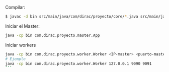 Compilar:

```sh
$ javac -d bin src/main/java/com/dirac/proyecto/core/*.java src/main/java/com/dirac/proyecto/worker/*.java src/main/java/com/dirac/proyecto/master/*.java
```

Iniciar el Master:
```sh
java -cp bin com.dirac.proyecto.master.App
```

Iniciar workers
````sh
java -cp bin com.dirac.proyecto.worker.Worker <IP-master> <puerto-master> <puerto-escucha-worker>
# Ejemplo
java -cp bin com.dirac.proyecto.worker.Worker 127.0.0.1 9090 9091
```
